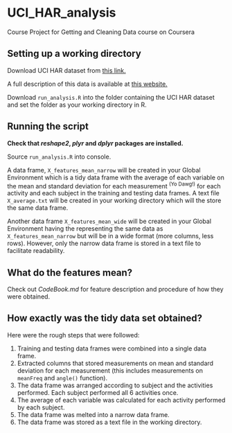 # UCI_HAR_analysis
Course Project for Getting and Cleaning Data course on Coursera
## Setting up a working directory
Download UCI HAR dataset from [this link.](https://d396qusza40orc.cloudfront.net/getdata%2Fprojectfiles%2FUCI%20HAR%20Dataset.zip)

A full description of this data is available at [this website.](http://archive.ics.uci.edu/ml/datasets/Human+Activity+Recognition+Using+Smartphones)

Download ````run_analysis.R```` into the folder containing the UCI HAR dataset and set the folder as your working directory in R.

## Running the script
__Check that *reshape2*, *plyr* and *dplyr* packages are installed.__

Source ````run_analysis.R```` into console.

A data frame, ````X_features_mean_narrow```` will be created in your Global Environment which is a tidy data frame with the average of each variable on the mean and standard deviation for each measurement <sup>(Yo Dawg!)</sup> for each activity and each subject in the training and testing data frames. A text file ````X_average.txt```` will be created in your working directory which will the store the same data frame.

Another data frame ````X_features_mean_wide```` will be created in your Global Environment having the representing the same data as ````X_features_mean_narrow```` but will be in a wide format (more columns, less rows). However, only the narrow data frame is stored in a text file to facilitate readability.  

## What do the features mean?
Check out *CodeBook.md* for feature description and procedure of how they were obtained.

## How exactly was the tidy data set obtained?
Here were the rough steps that were followed:

1. Training and testing data frames were combined into a single data frame.
2. Extracted columns that stored measurements on mean and standard deviation for each measurement (this includes measurements on ````meanFreq```` and ````angle()```` function).
3. The data frame was arranged according to subject and the activities performed. Each subject performed all 6 activities once.
4. The average of each variable was calculated for each activity performed by each subject.
5. The data frame was melted into a narrow data frame.
6. The data frame was stored as a text file in the working directory.
